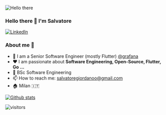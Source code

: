 ![Hello there](https://media1.tenor.com/images/6a4df9527c54d4528fb2b2ab47e7d422/tenor.gif?itemid=13774600)

### Hello there 👋 I'm Salvatore

<p> <a href="https://www.linkedin.com/in/salvatore-giordano" target="_blank"><img alt="LinkedIn" src="https://img.shields.io/badge/linkedin-%230077B5.svg?&style=for-the-badge&logo=linkedin&logoColor=white" /></a>
</p>

### About me :rocket:
- 🥸 I am a Senior Software Engineer (mostly Flutter) [@grafana](https://github.com/grafana/)
- ❤️ I am passionate about **Software Engineering, Open-Source, Flutter, Go ...** 
- 📜 BSc Software Engineering
- 📫 How to reach me: salvatoregiordanoo@gmail.com
- 🏠 Milan :it:


[![Github stats](https://github-readme-stats.vercel.app/api?username=imtoori)](https://github.com/anuraghazra/github-readme-stats)

![visitors](https://visitor-badge.glitch.me/badge?page_id=imtoori.count_visitors)

